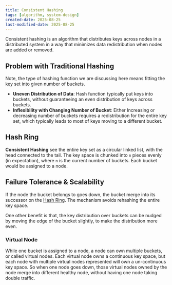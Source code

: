 ```yaml
---
title: Consistent Hashing
tags: [algorithm, system-design]
created-date: 2025-08-25
last-modified-date: 2025-08-25
---
```


Consistent hashing is an algorithm that distributes keys across nodes in a distributed system in a way that minimizes data redistribution when nodes are added or removed.

## Problem with Traditional Hashing

Note, the type of hashing function we are discussing here means fitting the key set into given number of buckets.

- **Uneven Distribution of Data**: Hash function typically put keys into buckets, without guaranteeing an even distribution of keys across buckets.
- **Inflexibility with Changing Number of Bucket**: Either Increasing or decreasing number of buckets requires a redistribution for the entire key set, which typically leads to most of keys moving to a different bucket.

## Hash Ring

**Consistent Hashing** see the entire key set as a circular linked list, with the head connected to the tail. The key space is chunked into `n` pieces evenly (in expectation), where `n` is the current number of buckets. Each bucket would be assigned to a node.

## Failure Tolerance & Scalability

If the node the bucket belongs to goes down, the bucket merge into its successor on the [Hash Ring](#Hash%20Ring). The mechanism avoids rehashing the entire key space.

One other benefit is that, the key distribution over buckets can be nudged by moving the edge of the bucket slightly, to make the distribution more even.

### Virtual Node

While one bucket is assigned to a node, a node can own multiple buckets, or called virtual nodes. Each virtual node owns a continuous key space, but each node with multiple virtual nodes represented will own a un-continuous key space. So when one node goes down, those virtual nodes owned by the node merge into different healthy node, without having one node taking double traffic.